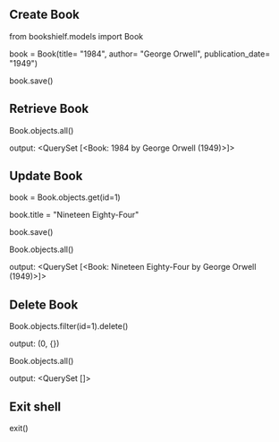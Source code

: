 ## Create Book
from bookshielf.models import Book

book = Book(title= "1984", author= "George Orwell", publication_date= "1949")

book.save()

## Retrieve Book
Book.objects.all()

output: <QuerySet [<Book: 1984 by George Orwell (1949)>]>

## Update Book
book = Book.objects.get(id=1)

book.title = "Nineteen Eighty-Four"

book.save()

Book.objects.all()

output: <QuerySet [<Book: Nineteen Eighty-Four by George Orwell (1949)>]>

## Delete Book
Book.objects.filter(id=1).delete()

output: (0, {})

Book.objects.all()

output: <QuerySet []>

## Exit shell
exit()
